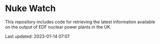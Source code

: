 # Nuke Watch

This repository includes code for retrieving the latest information available on the output of EDF nuclear power plants in the UK.

Last updated: 2023-01-14 07:07